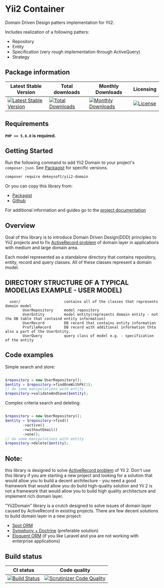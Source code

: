 # Yii2 Container

Domain Driven Design patters implementation for Yii2.

Includes realization of a following patters:
- Repository
- Entity
- Specification (very rough implementation through ActiveQuery)
- Strategy

## Package information

Latest Stable Version | Total downloads | Monthly Downloads | Licensing 
--------------------- |  -------------- | ----------------  | --------- 
[![Latest Stable Version](https://poser.pugx.org/dekeysoft/yii2-domain/v/stable)](https://packagist.org/packages/dekeysoft/yii2-domain) | [![Total Downloads](https://poser.pugx.org/dekeysoft/yii2-domain/downloads)](https://packagist.org/packages/dekeysoft/yii2-domain) | [![Monthly Downloads](https://poser.pugx.org/dekeysoft/yii2-domain/d/monthly)](https://packagist.org/packages/dekeysoft/yii2-domain) | [![License](https://poser.pugx.org/dekeysoft/yii2-domain/license)](https://packagist.org/packages/dekeysoft/yii2-domain)

## Requirements

**`PHP >= 5.6.0` is required.**

## Getting Started

Run the following command to add Yii2 Domain to your project's `composer.json`. See [Packagist](https://packagist.org/packages/dekeysoft/yii2-domain) for specific versions.

```bash
composer require dekeysoft/yii2-domain
```

Or you can copy this library from:
- [Packagist](https://packagist.org/packages/dekeysoft/yii2-domain)
- [Github](https://github.com/dekeysoft/yii2-domain)

For additional information and guides go to the [project documentation](docs/README.md)

## Overview

Goal of this library is to introduce Domain Driven Design(DDD) principles to Yii2 projects and to fix [ActiveRecord problem](http://www.mehdi-khalili.com/orm-anti-patterns-part-1-active-record/) 
 of domain layer in applications with medium and large domain area.

Each model represented as a standalone directory that contains repository, entity, record and query classes. All of these 
classes represent a domain model.

DIRECTORY STRUCTURE OF A TYPICAL MODEL(AS EXAMPLE - USER MODEL)
-------------------
      user/                    contains all of the classes that represents domain model
            UserRepository     model repository
            UserEntity         model entity(represents domain entity - not the DB table that containd entity information) 
            UserRecord         DB record that contains entity information
            ProfileRecord      DB record with additional information thta also a part of the UserEntity.
            UserQuery          query class of model e.g. - specification of the entity
 

## Code examples

Simple search and store:
```php

$repository = new UserRepository();
$entity = $repository->findOneWithPk(1);
// do some manipulations with entity
$repository->validateAndSave($entity);
```

Complex criteria search and deleting:
```php

$repository = new UserRepository();
$entity = $repository->find()
		->active()
		->withoutEmail()
		->one();
// do some manipulations with entity
$repository->delete($entity);
```

## Note:
this library is designed to solve [ActiveRecord problem](http://www.mehdi-khalili.com/orm-anti-patterns-part-1-active-record/) of Yii 2. Don't use this library if you are starting a new project and looking for 
a solution that would allow you to build a decent architecture - you need a good framework that would allow you do build high-quality solution and Yii 2 is not
a framework that would allow you to build high quality architecture and implement rich domain layer. 

"Yii2Domain" library is a crutch designed to solve issues of domain layer caused by ActiveRecord in existing projects.
There are few decent solutions to build domain layer in a new project:
- [Spot ORM](http://phpdatamapper.com/)
- [Symphony + Doctrine](http://symfony.com/doc/current/doctrine.html) (preferable solution)
- [Eloquent ORM](http://laravel.su/docs/5.2/eloquent) (if you like Laravel and yoa are not working with enterprise applications)

## Build status

CI status    | Code quality
------------ | ------------
[![Build Status](https://travis-ci.org/dekeysoft/yii2-domain.svg?branch=master)](https://travis-ci.org/dekeysoft/yii2-domain) | [![Scrutinizer Code Quality](https://scrutinizer-ci.com/g/dekeysoft/yii2-domain/badges/quality-score.png?b=master)](https://scrutinizer-ci.com/g/dekeysoft/yii2-domain/?branch=master)